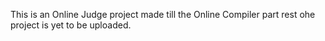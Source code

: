 This is an Online Judge project made till the Online Compiler part rest ohe project is yet to be uploaded.
